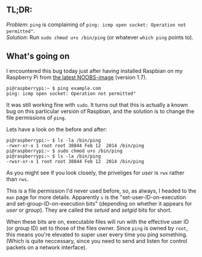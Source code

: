 ## TL;DR: 

*Problem*: `ping` is complaining of `ping: icmp open socket: Operation not permitted"`.  
*Solution*: Run `sudo chmod u+s /bin/ping` (or whatever `which ping` points to).

## What's going on

I encountered this bug today just after having installed Raspbian on my Raspberry Pi from [the latest NOOBS-image](https://www.raspberrypi.org/downloads/noobs/) (version 1.7).

```
pi@raspberrypi:~ $ ping example.com
ping: icmp open socket: Operation not permitted"
```

It was still working fine with `sudo`. It turns out that this is actually a known bug on this particular version of Raspbian, and the solution is to change the file permissions of `ping`.

Lets have a look on the before and after:

```
pi@raspberrypi:~ $ ls -la /bin/ping
-rwxr-xr-x 1 root root 38844 Feb 12  2014 /bin/ping
pi@raspberrypi:~ $ sudo chmod u+s /bin/ping
pi@raspberrypi:~ $ ls -la /bin/ping
-rwsr-xr-x 1 root root 38844 Feb 12  2014 /bin/ping
```

As you might see if you look closely, the priveliges for *user* is `rwx` rather than `rws`.

This is a file permission I'd never used before, so, as always, I headed to the `man` page for more details. Apparently `s` is the "set-user-ID-on-execution and set-group-ID-on-execution bits" (depending on whether it appears for *user* or *group*). They are called the *setuid* and *setgid* bits for short.

When these bits are on, executable files will run with the effective user ID (or group ID) set to those of the files owner. Since `ping` is owned by `root`, this means you're elevated to super user every time you ping something. (Which is quite neccessary, since you need to send and listen for control packets on a network interface).
